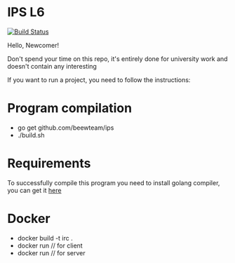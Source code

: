 # IPS L6

[![Build Status](https://travis-ci.org/beewteam/ips.svg?branch=master)](https://travis-ci.org/beewteam/ips)

Hello, Newcomer!

Don't spend your time on this repo, it's entirely done for university work and doesn't contain any interesting 

If you want to run a project, you need to follow the instructions:

# Program compilation
* go get github.com/beewteam/ips
* ./build.sh

# Requirements
To successfully compile this program you need to install golang compiler, you can get it [here](https://golang.org/doc/install)

# Docker
* docker build -t irc .
* docker run  // for client
* docker run  // for server
